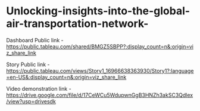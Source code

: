 # Unlocking-insights-into-the-global-air-transportation-network-


Dashboard Public link - https://public.tableau.com/shared/BMGZ5SBPP?:display_count=n&:origin=viz_share_link

Story Public link - https://public.tableau.com/views/Story1_16966638363930/Story1?:language=en-US&:display_count=n&:origin=viz_share_link

Video demonstration link - https://drive.google.com/file/d/17CeWCu5WdupwnGgB3HNZh3akSC3Qdlex/view?usp=drivesdk
